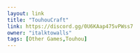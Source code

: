 ```yaml
---
layout: link
title: "TouhouCraft"
link: https://discord.gg/0U6KAap475vPWss7
owner: "italktowalls"
tags: [Other Games,Touhou]
---
```


